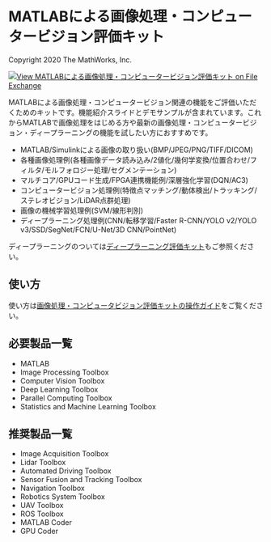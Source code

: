 # MATLABによる画像処理・コンピュー​タービジョン評価キット
Copyright 2020 The MathWorks, Inc.

[![View MATLABによる画像処理・コンピュータービジョン評価キット on File Exchange](https://www.mathworks.com/matlabcentral/images/matlab-file-exchange.svg)](https://jp.mathworks.com/matlabcentral/fileexchange/68741-matlab)

MATLABによる画像処理・コンピュータービジョン関連の機能をご評価いただくためのキットです。機能紹介スライドとデモサンプルが含まれています。これからMATLABで画像処理をはじめる方や最新の画像処理・コンピュータービジョン・ディープラーニングの機能を試したい方におすすめです。

* MATLAB/Simulinkによる画像の取り扱い(BMP/JPEG/PNG/TIFF/DICOM)
* 各種画像処理例(各種画像データ読み込み/2値化/幾何学変換/位置合わせ/フィルタ/モルフォロジー処理/セグメンテーション)
* マルチコア/GPUコード生成/FPGA連携機能例/深層強化学習(DQN/AC3)
* コンピュータービジョン処理例(特徴点マッチング/動体検出/トラッキング/ステレオビジョン/LiDAR点群処理)
* 画像の機械学習処理例(SVM/線形判別)
* ディープラーニング処理例(CNN/転移学習/Faster R-CNN/YOLO v2/YOLO v3/SSD/SegNet/FCN/U-Net/3D CNN/PointNet)

ディープラーニングのついては[ディープラーニング評価キット](https://jp.mathworks.com/matlabcentral/fileexchange/70156)もご参照ください。

## 使い方

使い方は[画像処理・コンピュータビジョン評価キットの操作ガイド](https://jp.mathworks.com/videos/how-to-use-the-image-processing-and-computer-vision-evaluation-kit-1540461587600.html)をご覧ください。


## 必要製品一覧
* MATLAB
* Image Processing Toolbox
* Computer Vision Toolbox
* Deep Learning Toolbox
* Parallel Computing Toolbox
* Statistics and Machine Learning Toolbox

## 推奨製品一覧
* Image Acquisition Toolbox
* Lidar Toolbox
* Automated Driving Toolbox
* Sensor Fusion and Tracking Toolbox
* Navigation Toolbox
* Robotics System Toolbox
* UAV Toolbox
* ROS Toolbox
* MATLAB Coder
* GPU Coder